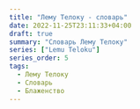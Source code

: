 ```yaml
---
title: "Лему Телоку - словарь"
date: 2022-11-25T23:11:33+04:00
draft: true
summary: "Словарь Лему Телоку"
series: ["Lemu Teloku"]
series_order: 5
tags:
  - Лему Телоку
  - Словарь
  - Блаженство
---
```


